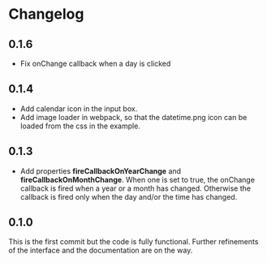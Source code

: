 Changelog
=========

## 0.1.6
- Fix onChange callback when a day is clicked

## 0.1.4
- Add calendar icon in the input box.
- Add image loader in webpack, so that the datetime.png icon can be loaded from the css in the example.

## 0.1.3
- Add properties **fireCallbackOnYearChange** and **fireCallbackOnMonthChange**. When one is set to true, the onChange callback is fired when a year or a month has changed. Otherwise the callback is fired only when the day and/or the time has changed.

## 0.1.0
This is the first commit but the code is fully functional. Further refinements of the interface and the documentation are on the way.